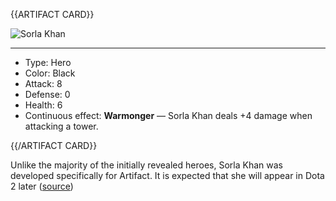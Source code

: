{{ARTIFACT CARD}}

<!-- Card image goes here. -->

![Sorla Khan](https://i.imgur.com/f7j036F.jpg)

---

<!-- Card description goes here. -->

* Type: Hero
* Color: Black
* Attack: 8
* Defense: 0
* Health: 6
* Continuous effect: **Warmonger** — Sorla Khan deals +4 damage when attacking a tower.

{{/ARTIFACT CARD}}

Unlike the majority of the initially revealed heroes, Sorla Khan was developed specifically for Artifact. It is expected that she will appear in Dota 2 later ([source](https://www.pcgamesn.com/artifact/artifact-the-dota-card-game-release-date-trailers-gameplay-cards-trading))

